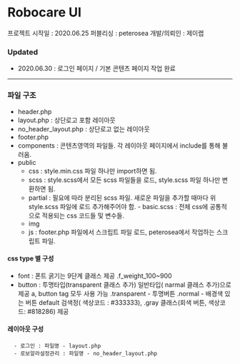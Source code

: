 # Robocare UI

프로젝트 시작일 : 2020.06.25
퍼블리싱 : peterosea
개발/의뢰인 : 제이랩

### Updated

- 2020.06.30 : 로그인 페이지 / 기본 콘텐츠 페이지 작업 완료

-------------

### 파일 구조

- header.php
- layout.php :  상단로고 포함 레이아웃
- no_header_layout.php :  상단로고 없는 레이아웃
- footer.php
- components : 콘텐츠영역의 파일들. 각 레이아웃 페이지에서 include를 통해 불러옴.
- public
    - css : style.min.css 파일 하나만 import하면 됨.
     - scss : style.scss에서 모든 scss 파일들을 로드, style.scss 파일 하나만 변환하면 됨.
     - partial : 필요에 따라 분리된 scss 파일. 새로운 파일을 추가할 때마다 위 style.scss 파일에 로드 추가해주어야 함.
      - basic.scss : 전체 css에 공통적으로 적용되는 css 코드들 및 변수들.
    - img
    - js : footer.php 파일에서 스크립트 파일 로드, peterosea에서 작업하는 스크립트 파일.

#### css type 별 구성
  - font : 폰트 굵기는 9단계 클래스 제공
    .f_weight_100~900
  - button : 투명타입(transparent 클래스 추가) 일반타입( narmal 클래스 추가)으로 제공 a, button tag 모두 사용 가능
    .transparent - 투명버튼
    .normal - 배경색 있는 버튼 default 검색정( 색상코드 : #333333), .gray 클래스(회색 버튼, 색상코드: #818286) 제공

#### 레이아웃 구성
      - 로그인 : 파일명 - layout.php
      - 로보알라설정관리 : 파일명 - no_header_layout.php
